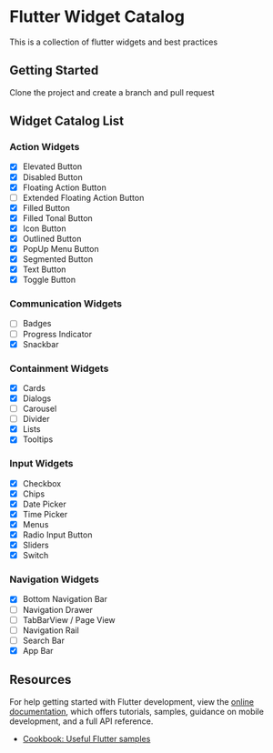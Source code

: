 # Flutter Widget Catalog

This is a collection of flutter widgets and best practices

## Getting Started

Clone the project and create a branch and pull request

## Widget Catalog List

### Action Widgets

- [X] Elevated Button
- [X] Disabled Button
- [X] Floating Action Button
- [ ] Extended Floating Action Button
- [X] Filled Button
- [X] Filled Tonal Button
- [X] Icon Button
- [X] Outlined Button
- [X] PopUp Menu Button
- [X] Segmented Button
- [X] Text Button
- [X] Toggle Button

### Communication Widgets

- [ ] Badges
- [ ] Progress Indicator
- [x] Snackbar

### Containment Widgets

- [x] Cards
- [x] Dialogs
- [ ] Carousel
- [ ] Divider
- [x] Lists
- [x] Tooltips

### Input Widgets

- [x] Checkbox
- [x] Chips
- [x] Date Picker
- [x] Time Picker
- [x] Menus
- [x] Radio Input Button
- [x] Sliders
- [x] Switch

### Navigation Widgets

- [x] Bottom Navigation Bar
- [ ] Navigation Drawer
- [ ] TabBarView / Page View
- [ ] Navigation Rail
- [ ] Search Bar
- [x] App Bar

## Resources

For help getting started with Flutter development, view the
[online documentation](https://docs.flutter.dev/), which offers tutorials,
samples, guidance on mobile development, and a full API reference.

- [Cookbook: Useful Flutter samples](https://docs.flutter.dev/cookbook)
